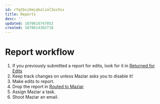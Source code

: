 ```yaml
---
id: rfqtbxj6mjqkalzal3ox3sv
title: Reports
desc: ''
updated: 1670616747052
created: 1670614302718
---
```


# Report workflow

1. If you previously submitted a report for edits, look for it in [Returned for Edits](file:///C:/Users/jkroes/OneDrive%20-%20California%20Department%20of%20Pesticide%20Regulation/Reports_for_Review/Returned_for_Edits)
2. Keep track changes on unless Maziar asks you to disable it!
3. Make edits to report.
4. Drop the report in [Routed to Maziar](file:///C:/Users/jkroes/OneDrive%20-%20California%20Department%20of%20Pesticide%20Regulation/Reports_for_Review/Routed_to_Maziar)
5. Assign Maziar a task.
6. Shoot Maziar an email.